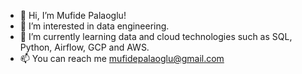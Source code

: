 - 👋 Hi, I’m Mufide Palaoglu!
- 👀 I’m interested in data engineering.
- 🌱 I’m currently learning data and cloud technologies such as SQL, Python, Airflow, GCP and AWS.
- 📫 You can reach me mufidepalaoglu@gmail.com

<!---
mufidepalaoglu/mufidepalaoglu is a ✨ special ✨ repository because its `README.md` (this file) appears on your GitHub profile.
You can click the Preview link to take a look at your changes.
--->

